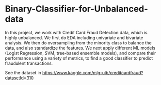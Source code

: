 # Binary-Classifier-for-Unbalanced-data
In this project, we work with Credit Card Fraud Detection data, which is highly unbalanced.
We first do EDA including univariate and bivariate analysis.
We then do oversampling from the minority class to balance the data, and also standardize the features.
We next apply different ML models (Logist Regression, SVM, tree-based ensemble models), 
and compare their performance using a variety of metrics, 
to find a good classifier to predict fraudulent transactions. 

See the dataset in  https://www.kaggle.com/mlg-ulb/creditcardfraud?datasetId=310 
